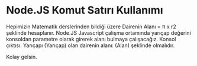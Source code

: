 # Node.JS Komut Satırı Kullanımı

Hepimizin Matematik derslerinden bildiği üzere Dairenin Alanı = π x r2 şeklinde hesaplanır. 
Node.JS Javascript çalışma ortamında yarıçap değerini konsoldan parametre olarak girerek alanı bulmaya çalışacağız. 
Konsol çıktısı: Yarıçapı (Yarıçap) olan dairenin alanı: (Alan) şeklinde olmalıdır.

Kolay gelsin.